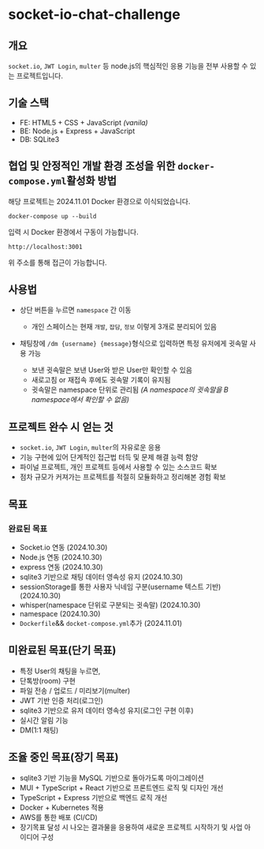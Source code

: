 # socket-io-chat-challenge

## 개요
`socket.io`, `JWT Login`, `multer` 등 node.js의 핵심적인 응용 기능을 전부 사용할 수 있는 프로젝트입니다.

## 기술 스택
- FE: HTML5 + CSS + JavaScript *(vanila)*
- BE: Node.js + Express + JavaScript
- DB: SQLite3

## 협업 및 안정적인 개발 환경 조성을 위한 `docker-compose.yml`활성화 방법
해당 프로젝트는 2024.11.01 Docker 환경으로 이식되었습니다.
```
docker-compose up --build
```
입력 시 Docker 환경에서 구동이 가능합니다.
```
http://localhost:3001
```
위 주소를 통해 접근이 가능합니다.

## 사용법
- 상단 버튼을 누르면 `namespace` 간 이동
  - 개인 스페이스는 현재 `개발`, `잡담`, `정보` 이렇게 3개로 분리되어 있음

 
- 채팅창에 `/dm {username} {message}`형식으로 입력하면 특정 유저에게 귓속말 사용 가능
  - 보낸 귓속말은 보낸 User와 받은 User만 확인할 수 있음
  - 새로고침 or 재접속 후에도 귓속말 기록이 유지됨
  - 귓속말은 namespace 단위로 관리됨 *(A namespace의 귓속말을 B namespace에서 확인할 수 없음)*

## 프로젝트 완수 시 얻는 것
 - `socket.io`, `JWT Login`, `multer`의 자유로운 응용
 - 기능 구현에 있어 단계적인 접근법 터득 및 문제 해결 능력 함양
 - 파이널 프로젝트, 개인 프로젝트 등에서 사용할 수 있는 소스코드 확보
 - 점차 규모가 커져가는 프로젝트를 적절히 모듈화하고 정리해본 경험 확보
   
## 목표
### 완료된 목표
- Socket.io 연동 (2024.10.30)
- Node.js 연동 (2024.10.30)
- express 연동 (2024.10.30)
- sqlite3 기반으로 채팅 데이터 영속성 유지 (2024.10.30)
- sessionStorage를 통한 사용자 닉네임 구분(username 텍스트 기반) (2024.10.30)
- whisper(namespace 단위로 구분되는 귓속말) (2024.10.30)
- namespace (2024.10.30)
- `Dockerfile`&& `docket-compose.yml`추가 (2024.11.01)

## 미완료된 목표(단기 목표)
- 특정 User의 채팅을 누르면, 
- 단톡방(room) 구현
- 파일 전송 / 업로드 / 미리보기(multer)
- JWT 기반 인증 처리(로그인)
- sqlite3 기반으로 유저 데이터 영속성 유지(로그인 구현 이후)
- 실시간 알림 기능
- DM(1:1 채팅)

## 조율 중인 목표(장기 목표)
- sqlite3 기반 기능을 MySQL 기반으로 돌아가도록 마이그레이션
- MUI + TypeScript + React 기반으로 프론트엔드 로직 및 디자인 개선
- TypeScript + Express 기반으로 백엔드 로직 개선
- Docker + Kubernetes 적용
- AWS를 통한 배포 (CI/CD)
- 장기목표 달성 시 나오는 결과물을 응용하여 새로운 프로젝트 시작하기 및 사업 아이디어 구성
